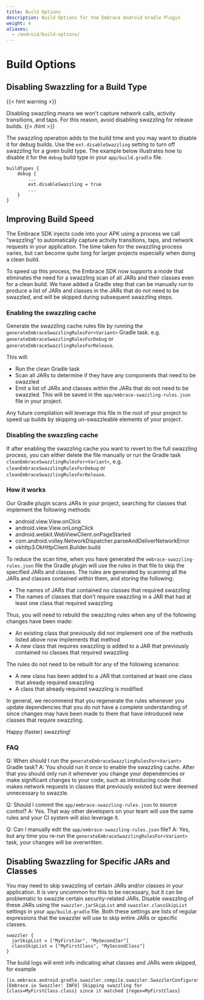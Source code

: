 ```yaml
---
title: Build Options
description: Build Options for the Embrace Android Gradle Plugin
weight: 4
aliases:
  - /android/build-options/
---
```


# Build Options

## Disabling Swazzling for a Build Type

{{< hint warning >}}

Disabling swazzling means we won't capture network calls, activity transitions, and taps. For this reason, avoid 
disabling swazzling for release builds.
{{< /hint >}}

The swazzling operation adds to the build time and you may want to disable it for debug builds. Use the
`ext.disableSwazzling` setting to turn off swazzling for a given build type. The example below illustrates how to
disable it for the `debug` build type in your `app/build.gradle` file.

```
buildTypes {
    debug {
        ...
        ext.disableSwazzling = true
        ...
    }
}
```

## Improving Build Speed

The Embrace SDK injects code into your APK using a process we call “swazzling” to automatically capture activity 
transitions, taps, and network requests in your application. The time taken for the swazzling process varies, 
but can become quite long for larger projects especially when doing a clean build.

To speed up this process, the Embrace SDK now supports a mode that eliminates the need for a swazzling scan of all JARs
and their classes even for a clean build. We have added a Gradle step that can be manually run to produce a list of JARs
and classes in the JARs that do not need to be swazzled, and will be skipped during subsequent swazzling steps.

### Enabling the swazzling cache

Generate the swazzling cache rules file by running the `generateEmbraceSwazzlingRulesFor<Variant>` Gradle task. e.g. 
`generateEmbraceSwazzlingRulesForDebug` or `generateEmbraceSwazzlingRulesForRelease`.

This will:

* Run the clean Gradle task
* Scan all JARs to determine if they have any components that need to be swazzled
* Emit a list of JARs and classes within the JARs that do not need to be swazzled. This will be saved in the 
`app/embrace-swazzling-rules.json` file in your project.

Any future compilation will leverage this file in the root of your project to speed up builds by skipping un-swazzleable 
elements of your project.

### Disabling the swazzling cache

If after enabling the swazzling cache you want to revert to the full swazzling process, you can either delete the file 
manually or run the Gradle task `cleanEmbraceSwazzlingRulesFor<Variant>`, e.g. `cleanEmbraceSwazzlingRulesForDebug` or 
`cleanEmbraceSwazzlingRulesForRelease`.

### How it works

Our Gradle plugin scans JARs in your project, searching for classes that implement the following methods:

* android.view.View.onClick
* android.view.View.onLongClick
* android.webkit.WebViewClient.onPageStarted
* com.android.volley.NetworkDispatcher.parseAndDeliverNetworkError
* okhttp3.OkHttpClient.Builder.build

To reduce the scan time, when you have generated the `embrace-swazzling-rules.json` file the Gradle plugin will use the 
rules in that file to skip the specified JARs and classes. The rules are generated by scanning all the JARs and classes 
contained within them, and storing the following:

* The names of JARs that contained no classes that required swazzling
* The names of classes that don’t require swazzling in a JAR that had at least one class that required swazzling

Thus, you will need to rebuild the swazzling rules when any of the following changes have been made:

* An existing class that previously did not implement one of the methods listed above now implements that method
* A new class that requires swazzling is added to a JAR that previously contained no classes that required swazzling

The rules do not need to be rebuilt for any of the following scenarios:

* A new class has been added to a JAR that contained at least one class that already required swazzling
* A class that already required swazzling is modified

In general, we recommend that you regenerate the rules whenever you update dependencies that you do not have a complete understanding of since changes may have been made to them that have introduced new classes that require swazzling.

Happy (faster) swazzling!

### FAQ
Q: When should I run the `generateEmbraceSwazzlingRulesFor<Variant>` Gradle task?
A: You should run it once to enable the swazzling cache. After that you should only run it whenever you change your dependencies or make significant changes to your code, such as introducing code that makes network requests in classes that previously existed but were deemed unnecessary to swazzle.

Q: Should I commit the `app/embrace-swazzling-rules.json` to source control?
A: Yes. That way other developers on your team will use the same rules and your CI system will also leverage it.

Q: Can I manually edit the `app/embrace-swazzling-rules.json` file?
A: Yes, but any time you re-run the `generateEmbraceSwazzlingRulesFor<Variant>` task, your changes will be overwritten.

## Disabling Swazzling for Specific JARs and Classes

You may need to skip swazzling of certain JARs and/or classes in your application. It is very uncommon for this to be
necessary, but it can be problematic to swazzle certain security-related JARs. Disable swazzling of these JARs using the
`swazzler.jarSkipList` and `swazzler.classSkipList` settings in your `app/build.gradle` file. Both these settings are 
lists of regular expressions that the swazzler will use to skip entire JARs or specific classes. 

```
swazzler {
  jarSkipList = ["MyFirstJar", "MySecondJar"]
  classSkipList = ["MyFirstClass", "MySecondClass"]
}
```

The build logs will emit info indicating what classes and JARs were skipped, for example

```
[io.embrace.android.gradle.swazzler.compile.swazzler.SwazzlerConfiguration] [Embrace.io Swazzler: INFO] Skipping swazzling for {class=MyFirstClass.class} since it matched {regex=MyFirstClass}
```
